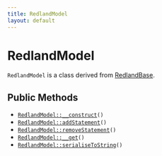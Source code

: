 ```yaml
---
title: RedlandModel
layout: default
---
```


# RedlandModel

<code>RedlandModel</code> is a class derived from <a href="RedlandBase">RedlandBase</a>.

## Public Methods

* <code><a href="RedlandModel%3A%3A__construct">RedlandModel::__construct</a>()</code>
* <code><a href="RedlandModel%3A%3AaddStatement">RedlandModel::addStatement</a>()</code>
* <code><a href="RedlandModel%3A%3AremoveStatement">RedlandModel::removeStatement</a>()</code>
* <code><a href="RedlandModel%3A%3A__get">RedlandModel::__get</a>()</code>
* <code><a href="RedlandModel%3A%3AserialiseToString">RedlandModel::serialiseToString</a>()</code>

